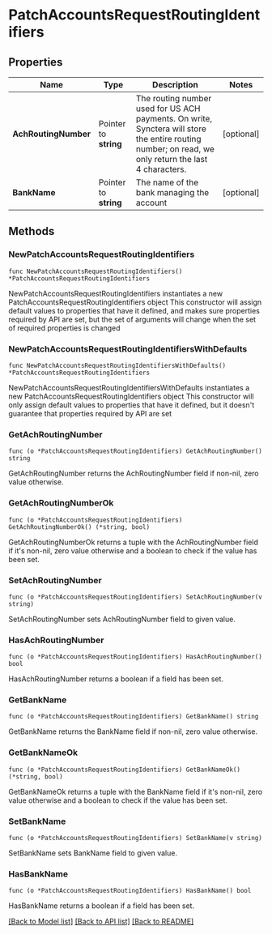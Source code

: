 # PatchAccountsRequestRoutingIdentifiers

## Properties

Name | Type | Description | Notes
------------ | ------------- | ------------- | -------------
**AchRoutingNumber** | Pointer to **string** | The routing number used for US ACH payments. On write, Synctera will store the entire routing number; on read, we only return the last 4 characters.  | [optional] 
**BankName** | Pointer to **string** | The name of the bank managing the account | [optional] 

## Methods

### NewPatchAccountsRequestRoutingIdentifiers

`func NewPatchAccountsRequestRoutingIdentifiers() *PatchAccountsRequestRoutingIdentifiers`

NewPatchAccountsRequestRoutingIdentifiers instantiates a new PatchAccountsRequestRoutingIdentifiers object
This constructor will assign default values to properties that have it defined,
and makes sure properties required by API are set, but the set of arguments
will change when the set of required properties is changed

### NewPatchAccountsRequestRoutingIdentifiersWithDefaults

`func NewPatchAccountsRequestRoutingIdentifiersWithDefaults() *PatchAccountsRequestRoutingIdentifiers`

NewPatchAccountsRequestRoutingIdentifiersWithDefaults instantiates a new PatchAccountsRequestRoutingIdentifiers object
This constructor will only assign default values to properties that have it defined,
but it doesn't guarantee that properties required by API are set

### GetAchRoutingNumber

`func (o *PatchAccountsRequestRoutingIdentifiers) GetAchRoutingNumber() string`

GetAchRoutingNumber returns the AchRoutingNumber field if non-nil, zero value otherwise.

### GetAchRoutingNumberOk

`func (o *PatchAccountsRequestRoutingIdentifiers) GetAchRoutingNumberOk() (*string, bool)`

GetAchRoutingNumberOk returns a tuple with the AchRoutingNumber field if it's non-nil, zero value otherwise
and a boolean to check if the value has been set.

### SetAchRoutingNumber

`func (o *PatchAccountsRequestRoutingIdentifiers) SetAchRoutingNumber(v string)`

SetAchRoutingNumber sets AchRoutingNumber field to given value.

### HasAchRoutingNumber

`func (o *PatchAccountsRequestRoutingIdentifiers) HasAchRoutingNumber() bool`

HasAchRoutingNumber returns a boolean if a field has been set.

### GetBankName

`func (o *PatchAccountsRequestRoutingIdentifiers) GetBankName() string`

GetBankName returns the BankName field if non-nil, zero value otherwise.

### GetBankNameOk

`func (o *PatchAccountsRequestRoutingIdentifiers) GetBankNameOk() (*string, bool)`

GetBankNameOk returns a tuple with the BankName field if it's non-nil, zero value otherwise
and a boolean to check if the value has been set.

### SetBankName

`func (o *PatchAccountsRequestRoutingIdentifiers) SetBankName(v string)`

SetBankName sets BankName field to given value.

### HasBankName

`func (o *PatchAccountsRequestRoutingIdentifiers) HasBankName() bool`

HasBankName returns a boolean if a field has been set.


[[Back to Model list]](../README.md#documentation-for-models) [[Back to API list]](../README.md#documentation-for-api-endpoints) [[Back to README]](../README.md)


